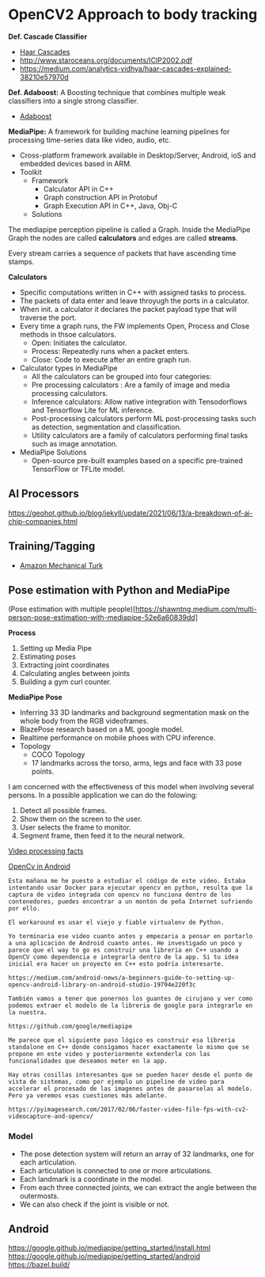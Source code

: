 # OpenCV2 Approach to body tracking

**Def. Cascade Classifier**
- [Haar Cascades](https://medium.com/analytics-vidhya/haar-cascades-explained-38210e57970d)
- http://www.staroceans.org/documents/ICIP2002.pdf
- https://medium.com/analytics-vidhya/haar-cascades-explained-38210e57970d


**Def. Adaboost:** A Boosting technique that combines multiple weak classifiers into a single strong classifier.
- [Adaboost](https://mccormickml.com/2013/12/13/adaboost-tutorial/#:~:text=AdaBoost%20is%20a%20popular%20boosting,female%20based%20on%20their%20height.)

**MediaPipe:** A framework for building machine learning pipelines for processing time-series data like video, audio, etc.
- Cross-platform framework available in Desktop/Server, Android, ioS and embedded devices based in ARM.
- Toolkit
  + Framework
    * Calculator API in C++
    * Graph construction API in Protobuf
    * Graph Execution API in C++, Java, Obj-C
  + Solutions

The mediapipe perception pipeline is called a Graph. Inside the MediaPipe Graph the nodes are called **calculators** and edges are called **streams**.

Every stream carries a sequence of packets that have ascending time stamps.

**Calculators**
- Specific computations written in C++ with assigned tasks to process.
- The packets of data enter and leave throyugh the ports in a calculator.
- When init. a calculator it declares the packet payload type that will traverse the port.
- Every time a graph runs, the FW implements  Open, Process and Close methods in thsoe calculators.
  + Open: Initiates the calculator.
  + Process: Repeatedly runs when a packet enters.
  + Close: Code to execute after an entire graph run.
- Calculator types in MediaPipe
  +  All the calculators can  be grouped into four categories:
    * Pre processing calculators : Are a family of image and media processing calculators.
    * Inference calculators: Allow native integration with Tensodorflows and Tensorflow Lite for ML inference.
    * Post-processing calculators perform ML post-processing tasks such as detection, segmentation and classification.
    * Utility calculators are a family of calculators performing final tasks such as image annotation.
- MediaPipe Solutions
  + Open-source pre-built examples based on a specific pre-trained TensorFlow or TFLite model.

## AI Processors

https://geohot.github.io/blog/jekyll/update/2021/06/13/a-breakdown-of-ai-chip-companies.html


## Training/Tagging

- [Amazon Mechanical Turk](https://www.mturk.com/)

## Pose estimation with Python and MediaPipe

(Pose estimation with multiple people)[https://shawntng.medium.com/multi-person-pose-estimation-with-mediapipe-52e6a60839dd]

**Process**
1. Setting up Media Pipe
2. Estimating poses
3. Extracting joint coordinates
4. Calculating angles between joints
5. Building a gym curl counter.

**MediaPipe Pose**
- Inferring 33 3D landmarks and background segmentation mask on the whole body from the RGB videoframes.
- BlazePose research based on a ML google model.
- Realtime performance on mobile phoes with CPU inference.
- Topology
  + COCO Topology
  + 17 landmarks across the torso, arms, legs and face with 33 pose points.

I am concerned with the effectiveness of this model when involving several persons.
In a possible application we can do the folowing:
1. Detect all possible frames.
2. Show them on the screen to the user.
3. User selects the frame to monitor.
4. Segment frame, then feed it to the neural network.

[Video processing facts](https://pyimagesearch.com/2017/02/06/faster-video-file-fps-with-cv2-videocapture-and-opencv/)

[OpenCv in Android](https://medium.com/android-news/a-beginners-guide-to-setting-up-opencv-android-library-on-android-studio-19794e220f3c)

```
Esta mañana me he puesto a estudiar el código de este video. Estaba intentando usar Docker para ejecutar opencv en python, resulta que la captura de video integrada con opencv no funciona dentro de los contenedores, puedes encontrar a un montón de peña Internet sufriendo por ello.

El workaround es usar el viejo y fiable virtualenv de Python.

Yo terminaria ese video cuanto antes y empezaria a pensar en portarlo a una aplicación de Android cuanto antes. He investigado un poco y parece que el way to go es construir una libreria en C++ usando a OpenCV como dependencia e integrarla dentro de la app. Si tu idea inicial era hacer un proyecto en C++ esto podría interesarte.

https://medium.com/android-news/a-beginners-guide-to-setting-up-opencv-android-library-on-android-studio-19794e220f3c 

También vamos a tener que ponernos los guantes de cirujano y ver como podemos extraer el modelo de la libreria de google para integrarlo en la nuestra.

https://github.com/google/mediapipe

Me parece que el siguiente paso lógico es construir esa libreria standalone en C++ donde consigamos hacer exactamente lo mismo que se propone en este video y posteriormente extenderla con las funcionalidades que deseamos meter en la app.

Hay otras cosillas interesantes que se pueden hacer desde el punto de vista de sistemas, como por ejemplo un pipeline de video para accelerar el procesado de las imagenes antes de pasarselas al modelo. Pero ya veremos esas cuestiones más adelante.

https://pyimagesearch.com/2017/02/06/faster-video-file-fps-with-cv2-videocapture-and-opencv/
```

### Model

- The pose detection system will return an array of 32 landmarks, one for each articulation.
- Each articulation is connected to one or more articulations.
- Each landmark is a coordinate in the model.
- From each three connected joints, we can extract the angle between the outermosts.
- We can also check if the joint is visible or not.


## Android

https://google.github.io/mediapipe/getting_started/install.html
https://google.github.io/mediapipe/getting_started/android
https://bazel.build/
